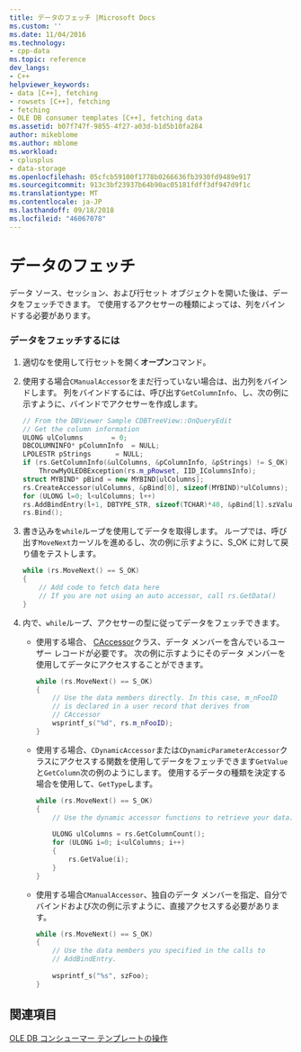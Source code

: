 ```yaml
---
title: データのフェッチ |Microsoft Docs
ms.custom: ''
ms.date: 11/04/2016
ms.technology:
- cpp-data
ms.topic: reference
dev_langs:
- C++
helpviewer_keywords:
- data [C++], fetching
- rowsets [C++], fetching
- fetching
- OLE DB consumer templates [C++], fetching data
ms.assetid: b07f747f-9855-4f27-a03d-b1d5b10fa284
author: mikeblome
ms.author: mblome
ms.workload:
- cplusplus
- data-storage
ms.openlocfilehash: 05cfcb59100f1778b0266636fb3930fd9489e917
ms.sourcegitcommit: 913c3bf23937b64b90ac05181fdff3df947d9f1c
ms.translationtype: MT
ms.contentlocale: ja-JP
ms.lasthandoff: 09/18/2018
ms.locfileid: "46067078"
---
```

# <a name="fetching-data"></a>データのフェッチ

データ ソース、セッション、および行セット オブジェクトを開いた後は、データをフェッチできます。 で使用するアクセサーの種類によっては、列をバインドする必要があります。  
  
### <a name="to-fetch-data"></a>データをフェッチするには  
  
1. 適切なを使用して行セットを開く**オープン**コマンド。  
  
1. 使用する場合`CManualAccessor`をまだ行っていない場合は、出力列をバインドします。 列をバインドするには、呼び出す`GetColumnInfo`、し、次の例に示すように、バインドでアクセサーを作成します。  
  
    ```cpp  
    // From the DBViewer Sample CDBTreeView::OnQueryEdit  
    // Get the column information  
    ULONG ulColumns       = 0;  
    DBCOLUMNINFO* pColumnInfo  = NULL;  
    LPOLESTR pStrings      = NULL;  
    if (rs.GetColumnInfo(&ulColumns, &pColumnInfo, &pStrings) != S_OK)  
        ThrowMyOLEDBException(rs.m_pRowset, IID_IColumnsInfo);  
    struct MYBIND* pBind = new MYBIND[ulColumns];  
    rs.CreateAccessor(ulColumns, &pBind[0], sizeof(MYBIND)*ulColumns);  
    for (ULONG l=0; l<ulColumns; l++)  
    rs.AddBindEntry(l+1, DBTYPE_STR, sizeof(TCHAR)*40, &pBind[l].szValue, NULL, &pBind[l].dwStatus);  
    rs.Bind();  
    ```  
  
1. 書き込みを`while`ループを使用してデータを取得します。 ループでは、呼び出す`MoveNext`カーソルを進めるし、次の例に示すように、S_OK に対して戻り値をテストします。  
  
    ```cpp  
    while (rs.MoveNext() == S_OK)  
    {  
        // Add code to fetch data here  
        // If you are not using an auto accessor, call rs.GetData()  
    }  
    ```  
  
1. 内で、`while`ループ、アクセサーの型に従ってデータをフェッチできます。  
  
    -   使用する場合、 [CAccessor](../../data/oledb/caccessor-class.md)クラス、データ メンバーを含んでいるユーザー レコードが必要です。 次の例に示すようにそのデータ メンバーを使用してデータにアクセスすることができます。  
  
        ```cpp  
        while (rs.MoveNext() == S_OK)  
        {  
            // Use the data members directly. In this case, m_nFooID  
            // is declared in a user record that derives from  
            // CAccessor  
            wsprintf_s("%d", rs.m_nFooID);   
        }  
        ```  
  
    -   使用する場合、`CDynamicAccessor`または`CDynamicParameterAccessor`クラスにアクセスする関数を使用してデータをフェッチできます`GetValue`と`GetColumn`次の例のようにします。 使用するデータの種類を決定する場合を使用して、`GetType`します。  
  
        ```cpp  
        while (rs.MoveNext() == S_OK)  
        {  
            // Use the dynamic accessor functions to retrieve your data.  
  
            ULONG ulColumns = rs.GetColumnCount();  
            for (ULONG i=0; i<ulColumns; i++)  
            {  
                rs.GetValue(i);  
            }  
        }  
        ```  
  
    -   使用する場合`CManualAccessor`、独自のデータ メンバーを指定、自分でバインドおよび次の例に示すように、直接アクセスする必要があります。  
  
        ```cpp  
        while (rs.MoveNext() == S_OK)  
        {  
            // Use the data members you specified in the calls to  
            // AddBindEntry.  
  
            wsprintf_s("%s", szFoo);  
        }  
        ```  
  
## <a name="see-also"></a>関連項目  

[OLE DB コンシューマー テンプレートの操作](../../data/oledb/working-with-ole-db-consumer-templates.md)